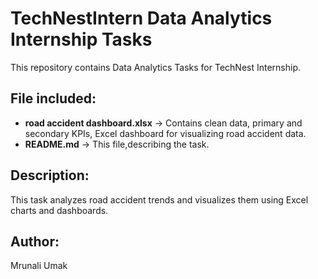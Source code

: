 # TechNestIntern Data Analytics Internship Tasks

This repository contains Data Analytics Tasks for TechNest Internship.

## File included:

- **road accident dashboard.xlsx** → Contains clean data, primary and secondary KPIs, Excel dashboard for visualizing road accident data.
- **README.md** → This file,describing the task.

## Description:

This task analyzes road accident trends and visualizes them using Excel charts and dashboards.

## Author:

Mrunali Umak

